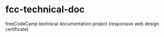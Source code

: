 # fcc-technical-doc
freeCodeCamp technical documentation project (responsive web design certificate)
